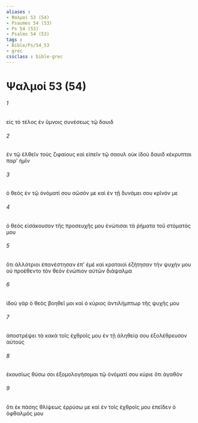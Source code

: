 ```yaml
---
aliases : 
- Ψαλμοί 53 (54)
- Psaumes 54 (53)
- Ps 54 (53)
- Psalms 54 (53)
tags : 
- Bible/Ps/54_53
- grec
cssclass : bible-grec
---
```


# Ψαλμοί 53 (54)

###### 1
εἰς τὸ τέλος ἐν ὕμνοις συνέσεως τῷ δαυιδ
###### 2
ἐν τῷ ἐλθεῖν τοὺς ζιφαίους καὶ εἰπεῖν τῷ σαουλ οὐκ ἰδοὺ δαυιδ κέκρυπται παρ' ἡμῖν
###### 3
ὁ θεός ἐν τῷ ὀνόματί σου σῶσόν με καὶ ἐν τῇ δυνάμει σου κρῖνόν με
###### 4
ὁ θεός εἰσάκουσον τῆς προσευχῆς μου ἐνώτισαι τὰ ῥήματα τοῦ στόματός μου
###### 5
ὅτι ἀλλότριοι ἐπανέστησαν ἐπ' ἐμέ καὶ κραταιοὶ ἐζήτησαν τὴν ψυχήν μου οὐ προέθεντο τὸν θεὸν ἐνώπιον αὐτῶν διάψαλμα
###### 6
ἰδοὺ γὰρ ὁ θεὸς βοηθεῖ μοι καὶ ὁ κύριος ἀντιλήμπτωρ τῆς ψυχῆς μου
###### 7
ἀποστρέψει τὰ κακὰ τοῖς ἐχθροῖς μου ἐν τῇ ἀληθείᾳ σου ἐξολέθρευσον αὐτούς
###### 8
ἑκουσίως θύσω σοι ἐξομολογήσομαι τῷ ὀνόματί σου κύριε ὅτι ἀγαθόν
###### 9
ὅτι ἐκ πάσης θλίψεως ἐρρύσω με καὶ ἐν τοῖς ἐχθροῖς μου ἐπεῖδεν ὁ ὀφθαλμός μου
